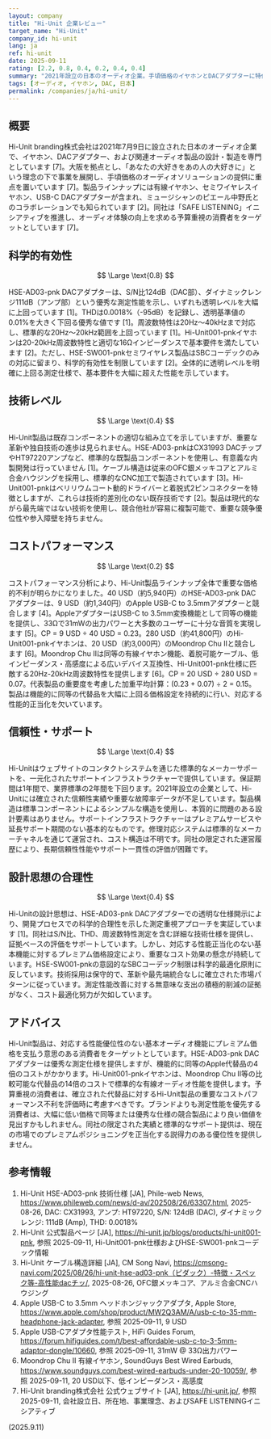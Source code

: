 ```yaml
---
layout: company
title: "Hi-Unit 企業レビュー"
target_name: "Hi-Unit"
company_id: hi-unit
lang: ja
ref: hi-unit
date: 2025-09-11
rating: [2.2, 0.8, 0.4, 0.2, 0.4, 0.4]
summary: "2021年設立の日本のオーディオ企業。手頃価格のイヤホンとDACアダプターに特化し、基本性能をプレミアム価格で提供"
tags: [オーディオ, イヤホン, DAC, 日本]
permalink: /companies/ja/hi-unit/
---
```


## 概要

Hi-Unit branding株式会社は2021年7月9日に設立された日本のオーディオ企業で、イヤホン、DACアダプター、および関連オーディオ製品の設計・製造を専門としています [7]。大阪を拠点とし、「あなたの大好きをあの人の大好きに」という理念の下で事業を展開し、手頃価格のオーディオソリューションの提供に重点を置いています [7]。製品ラインナップには有線イヤホン、セミワイヤレスイヤホン、USB-C DACアダプターが含まれ、ミュージシャンのピエール中野氏とのコラボレーションでも知られています [2]。同社は「SAFE LISTENING」イニシアティブを推進し、オーディオ体験の向上を求める予算重視の消費者をターゲットとしています [7]。

## 科学的有効性

$$ \Large \text{0.8} $$

HSE-AD03-pnk DACアダプターは、S/N比124dB（DAC部）、ダイナミックレンジ111dB（アンプ部）という優秀な測定性能を示し、いずれも透明レベルを大幅に上回っています [1]。THDは0.0018%（-95dB）を記録し、透明基準値の0.01%を大きく下回る優秀な値です [1]。周波数特性は20Hz〜40kHzまで対応し、標準的な20Hz〜20kHz範囲を上回っています [1]。Hi-Unit001-pnkイヤホンは20-20kHz周波数特性と適切な16Ωインピーダンスで基本要件を満たしています [2]。ただし、HSE-SW001-pnkセミワイヤレス製品はSBCコーデックのみの対応に留まり、科学的有効性を制限しています [2]。全体的に透明レベルを明確に上回る測定仕様で、基本要件を大幅に超えた性能を示しています。

## 技術レベル

$$ \Large \text{0.4} $$

Hi-Unit製品は既存コンポーネントの適切な組み立てを示していますが、重要な革新や独自技術の進歩は見られません。HSE-AD03-pnkはCX31993 DACチップやHT97220アンプなど、標準的な既製品コンポーネントを使用し、有意義な内製開発は行っていません [1]。ケーブル構造は従来のOFC銀メッキコアとアルミ合金ハウジングを採用し、標準的なCNC加工で製造されています [3]。Hi-Unit001-pnkはベリリウムコート動的ドライバーと着脱式2ピンコネクターを特徴としますが、これらは技術的差別化のない既存技術です [2]。製品は現代的ながら最先端ではない技術を使用し、競合他社が容易に複製可能で、重要な競争優位性や参入障壁を持ちません。

## コストパフォーマンス

$$ \Large \text{0.2} $$

コストパフォーマンス分析により、Hi-Unit製品ラインナップ全体で重要な価格的不利が明らかになりました。40 USD（約5,940円）のHSE-AD03-pnk DACアダプターは、9 USD（約1,340円）のApple USB-C to 3.5mmアダプターと競合します [4]。AppleアダプターはUSB-C to 3.5mm変換機能として同等の機能を提供し、33Ωで31mWの出力パワーと大多数のユーザーに十分な音質を実現します [5]。CP = 9 USD ÷ 40 USD = 0.23。280 USD（約41,800円）のHi-Unit001-pnkイヤホンは、20 USD（約3,000円）のMoondrop Chu IIと競合します [6]。Moondrop Chu IIは同等の有線イヤホン機能、着脱可能ケーブル、低インピーダンス・高感度による広いデバイス互換性、Hi-Unit001-pnk仕様に匹敵する20Hz-20kHz周波数特性を提供します [6]。CP = 20 USD ÷ 280 USD = 0.07。代表製品の重要度を考慮した加重平均計算：(0.23 + 0.07) ÷ 2 = 0.15。製品は機能的に同等の代替品を大幅に上回る価格設定を持続的に行い、対応する性能的正当化を欠いています。

## 信頼性・サポート

$$ \Large \text{0.4} $$

Hi-Unitはウェブサイトのコンタクトシステムを通じた標準的なメーカーサポートを、一元化されたサポートインフラストラクチャーで提供しています。保証期間は1年間で、業界標準の2年間を下回ります。2021年設立の企業として、Hi-Unitには確立された信頼性実績や重要な故障率データが不足しています。製品構造は標準コンポーネントによるシンプルな構造を使用し、本質的に問題のある設計要素はありません。サポートインフラストラクチャーはプレミアムサービスや延長サポート期間のない基本的なものです。修理対応システムは標準的なメーカーチャネルを通じて運営され、コスト構造は不明です。同社の限定された運営履歴により、長期信頼性性能やサポート一貫性の評価が困難です。

## 設計思想の合理性

$$ \Large \text{0.4} $$

Hi-Unitの設計思想は、HSE-AD03-pnk DACアダプターでの透明な仕様開示により、開発プロセスでの科学的合理性を示した測定重視アプローチを実証しています [1]。同社はS/N比、THD、周波数特性測定を含む詳細な技術仕様を提供し、証拠ベースの評価をサポートしています。しかし、対応する性能正当化のない基本機能に対するプレミアム価格設定により、重要なコスト効果の懸念が持続しています。HSE-SW001-pnkの意図的なSBCコーデック制限は科学的最適化原則に反しています。技術採用は保守的で、革新や最先端統合なしに確立された市場パターンに従っています。測定性能改善に対する無意味な支出の積極的削減の証拠がなく、コスト最適化努力が欠如しています。

## アドバイス

Hi-Unit製品は、対応する性能優位性のない基本オーディオ機能にプレミアム価格を支払う意思のある消費者をターゲットとしています。HSE-AD03-pnk DACアダプターは優秀な測定仕様を提供しますが、機能的に同等のApple代替品の4倍のコストがかかります。Hi-Unit001-pnkイヤホンは、Moondrop Chu II等の比較可能な代替品の14倍のコストで標準的な有線オーディオ性能を提供します。予算重視の消費者は、確立された代替品に対するHi-Unit製品の重要なコストパフォーマンス不利を評価時に考慮すべきです。ブランドよりも測定性能を優先する消費者は、大幅に低い価格で同等または優秀な仕様の競合製品により良い価値を見出すかもしれません。同社の限定された実績と標準的なサポート提供は、現在の市場でのプレミアムポジショニングを正当化する説得力のある優位性を提供しません。

## 参考情報

1. Hi-Unit HSE-AD03-pnk 技術仕様 [JA], Phile-web News, https://www.phileweb.com/news/d-av/202508/26/63307.html, 2025-08-26, DAC: CX31993, アンプ: HT97220, S/N: 124dB (DAC), ダイナミックレンジ: 111dB (Amp), THD: 0.0018%
2. Hi-Unit 公式製品ページ [JA], https://hi-unit.jp/blogs/products/hi-unit001-pnk, 参照 2025-09-11, Hi-Unit001-pnk仕様およびHSE-SW001-pnkコーデック情報
3. Hi-Unit ケーブル構造詳細 [JA], CM Song Navi, https://cmsong-navi.com/2025/08/26/hi-unit-hse-ad03-pnk（ピダック）-特徴・スペック等-高性能dacチッ/, 2025-08-26, OFC銀メッキコア、アルミ合金CNCハウジング
4. Apple USB-C to 3.5mm ヘッドホンジャックアダプタ, Apple Store, https://www.apple.com/shop/product/MW2Q3AM/A/usb-c-to-35-mm-headphone-jack-adapter, 参照 2025-09-11, 9 USD
5. Apple USB-Cアダプタ性能テスト, HiFi Guides Forum, https://forum.hifiguides.com/t/best-affordable-usb-c-to-3-5mm-adaptor-dongle/10660, 参照 2025-09-11, 31mW @ 33Ω出力パワー
6. Moondrop Chu II 有線イヤホン, SoundGuys Best Wired Earbuds, https://www.soundguys.com/best-wired-earbuds-under-20-10059/, 参照 2025-09-11, 20 USD以下、低インピーダンス・高感度
7. Hi-Unit branding株式会社 公式ウェブサイト [JA], https://hi-unit.jp/, 参照 2025-09-11, 会社設立日、所在地、事業理念、およびSAFE LISTENINGイニシアティブ

(2025.9.11)